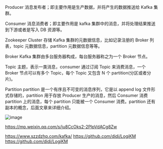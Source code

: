 Producer
消息发布者；即主要作用是生产数据，并将产生的数据推送给 Kafka 集群。

Consumer
消息消费者；即主要作用是 kafka 集群中的消息，并将处理结果推送到下游或者是写入 DB 资源等。

Zookeeper Cluster
存储 Kafka 集群的元数据信息，比如记录注册的 Broker 列表，topic 元数据信息，partition 元数据信息等等。

Broker
Kafka 集群由多台服务器构成，每台服务器称之为一个 Broker 节点。

Topic
主题，表示一类消息，consumer 通过订阅 Topic 来消费消息，一个 Broker 节点可以有多个 Topic，每个 Topic 又包含 N 个 partition(分区或者分片)。

Partition
partition 是一个有序且不可变的消息序列，它是以 append log 文件形式存储的，partition 用于存放 Producer 生产的消息，然后 Consumer 消费 partition 上的消息，每个 partition 只能被一个 Consumer 消费。partition 还有副本的概念，后面文章来详细介绍。



![image](https://github.com/Lincoln-dac/kube-linux/blob/master/pic/clipboard.png)


https://mp.weixin.qq.com/s/ju8CcOks2-2PlpVdACg8Zw

https://www.szzdzhp.com/kafka/
https://github.com/didi/LogiKM
https://github.com/didi/LogiKM
